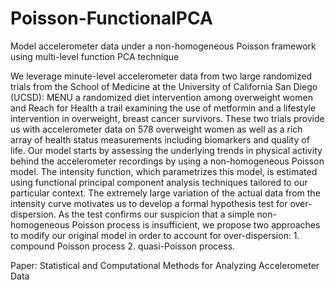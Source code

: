 # Poisson-FunctionalPCA
Model accelerometer data under a non-homogeneous Poisson framework using multi-level function PCA technique

We leverage minute-level accelerometer data from two large randomized trials from the School of Medicine at the University of California San Diego (UCSD): MENU a randomized diet intervention among overweight women and Reach for Health a trail examining the use of metformin and a lifestyle intervention in overweight, breast cancer survivors. These two trials provide us with accelerometer data on 578 overweight women as well as a rich array of health status measurements including biomarkers and quality of life. Our model starts by assessing the underlying trends in physical activity behind the accelerometer recordings by using a non-homogeneous Poisson model. The intensity function, which parametrizes this model, is estimated using functional principal component analysis techniques tailored to our particular context. The extremely large variation of the actual data from the intensity curve motivates us to develop a formal hypothesis test for over-dispersion. As the test confirms our suspicion that a simple non-homogeneous Poisson process is insufficient, we propose two approaches to modify our original model in order to account for over-dispersion: 1. compound Poisson process 2. quasi-Poisson process.

Paper: Statistical and Computational Methods for Analyzing Accelerometer Data
